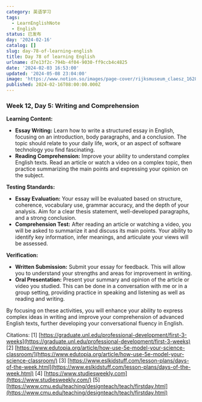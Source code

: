 ```yaml
---
category: 英语学习
tags:
  - LearnEnglishNote
  - English
status: 已发布
day: '2024-02-16'
catalog: []
slug: day-78-of-learning-english
title: Day 78 of learning English
urlname: d7e13f2c-794b-4f04-9030-ff9ccb4c4825
date: '2024-02-03 16:53:00'
updated: '2024-05-08 23:04:00'
image: 'https://www.notion.so/images/page-cover/rijksmuseum_claesz_1628.jpg'
published: 2024-02-16T08:00:00.000Z
---
```


### Week 12, Day 5: Writing and Comprehension


**Learning Content:**

- **Essay Writing:** Learn how to write a structured essay in English, focusing on an introduction, body paragraphs, and a conclusion. The topic should relate to your daily life, work, or an aspect of software technology you find fascinating.
- **Reading Comprehension:** Improve your ability to understand complex English texts. Read an article or watch a video on a complex topic, then practice summarizing the main points and expressing your opinion on the subject.

**Testing Standards:**

- **Essay Evaluation:** Your essay will be evaluated based on structure, coherence, vocabulary use, grammar accuracy, and the depth of your analysis. Aim for a clear thesis statement, well-developed paragraphs, and a strong conclusion.
- **Comprehension Test:** After reading an article or watching a video, you will be asked to summarize it and discuss its main points. Your ability to identify key information, infer meanings, and articulate your views will be assessed.

**Verification:**

- **Written Submission:** Submit your essay for feedback. This will allow you to understand your strengths and areas for improvement in writing.
- **Oral Presentation:** Present your summary and opinion of the article or video you studied. This can be done in a conversation with me or in a group setting, providing practice in speaking and listening as well as reading and writing.

By focusing on these activities, you will enhance your ability to express complex ideas in writing and improve your comprehension of advanced English texts, further developing your conversational fluency in English.


Citations:
[1] [https://graduate.unl.edu/professional-development/first-3-weeks](https://graduate.unl.edu/professional-development/first-3-weeks)
[2] [https://www.edutopia.org/article/how-use-5e-model-your-science-classroom/](https://www.edutopia.org/article/how-use-5e-model-your-science-classroom/)
[3] [https://www.eslkidstuff.com/lesson-plans/days-of-the-week.html](https://www.eslkidstuff.com/lesson-plans/days-of-the-week.html)
[4] [https://www.studiesweekly.com](https://www.studiesweekly.com/)
[5] [https://www.cmu.edu/teaching/designteach/teach/firstday.html](https://www.cmu.edu/teaching/designteach/teach/firstday.html)


